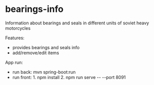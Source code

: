 # bearings-info
Information about bearings and seals in different units of soviet heavy motorcycles

Features:
- provides bearings and seals info
- add/remove/edit items

App run:
- run back: mvn spring-boot:run
- run front: 1. npm install 2. npm run serve -- --port 8091 

